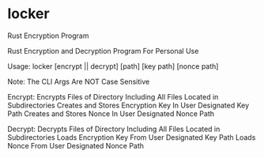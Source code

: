 # locker
Rust Encryption Program

Rust Encryption and Decryption Program For Personal Use

Usage: locker [encrypt || decrypt] [path] [key path] [nonce path]

Note: The CLI Args Are NOT Case Sensitive

Encrypt:
Encrypts Files of Directory Including All Files Located in Subdirectories
Creates and Stores Encryption Key In User Designated Key Path
Creates and Stores Nonce In User Designated Nonce Path

Decrypt:
Decrypts Files of Directory Including All Files Located in Subdirectories
Loads Encryption Key From User Designated Key Path
Loads Nonce From User Designated Nonce Path
